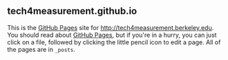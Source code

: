 tech4measurement.github.io
--------------------------

This is the [GitHub Pages]() site for <http://tech4measurement.berkeley.edu>.
You should read about [GitHub Pages](), but if you're in a hurry, you can just click on a file,
followed by clicking the little pencil icon to edit a page. All of the pages are in `_posts`.
